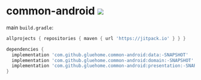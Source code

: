 # common-android [![](https://jitpack.io/v/GlueHome/common-android.svg)](https://jitpack.io/#GlueHome/common-android)

main `build.gradle`:
```groovy
allprojects { repositories { maven { url 'https://jitpack.io' } } }
```



```groovy
dependencies {
  implementation 'com.github.gluehome.common-android:data:-SNAPSHOT'
  implementation 'com.github.gluehome.common-android:domain:-SNAPSHOT'
  implementation 'com.github.gluehome.common-android:presentation:-SNAPSHOT'
}
```
